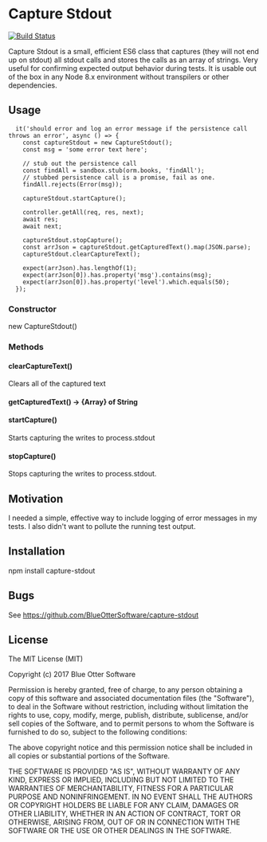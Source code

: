 # Capture Stdout
[![Build Status](https://travis-ci.org/BlueOtterSoftware/capture-stdout.svg?branch=master)](https://travis-ci.org/BlueOtterSoftware/capture-stdout)

Capture Stdout is a small, efficient ES6 class that captures (they will not end up on stdout) all stdout calls and stores the calls as an array of strings.   Very useful for confirming expected output behavior during tests.  It is usable out of the box in any Node 8.x environment without transpilers or other dependencies.

## Usage

```
  it('should error and log an error message if the persistence call throws an error', async () => {
    const captureStdout = new CaptureStdout();
    const msg = 'some error text here';

    // stub out the persistence call
    const findAll = sandbox.stub(orm.books, 'findAll');
    // stubbed persistence call is a promise, fail as one.
    findAll.rejects(Error(msg));

    captureStdout.startCapture();

    controller.getAll(req, res, next);
    await res;
    await next;

    captureStdout.stopCapture();
    const arrJson = captureStdout.getCapturedText().map(JSON.parse);
    captureStdout.clearCaptureText();

    expect(arrJson).has.lengthOf(1);
    expect(arrJson[0]).has.property('msg').contains(msg);
    expect(arrJson[0]).has.property('level').which.equals(50);
  });
```

### Constructor
new CaptureStdout()
### Methods
#### clearCaptureText()
Clears all of the captured text
#### getCapturedText() → {Array} of String
#### startCapture()
Starts capturing the writes to process.stdout
#### stopCapture()
Stops capturing the writes to process.stdout.

## Motivation

I needed a simple, effective way to include logging of error messages in my tests.   I also didn't want to pollute the running test output.

## Installation

npm install capture-stdout

## Bugs

See https://github.com/BlueOtterSoftware/capture-stdout

## License

The MIT License (MIT)

Copyright (c) 2017 Blue Otter Software

Permission is hereby granted, free of charge, to any person obtaining a copy of this software and associated documentation files (the "Software"), to deal in the Software without restriction, including without limitation the rights to use, copy, modify, merge, publish, distribute, sublicense, and/or sell copies of the Software, and to permit persons to whom the Software is furnished to do so, subject to the following conditions:

The above copyright notice and this permission notice shall be included in all copies or substantial portions of the Software.

THE SOFTWARE IS PROVIDED "AS IS", WITHOUT WARRANTY OF ANY KIND, EXPRESS OR IMPLIED, INCLUDING BUT NOT LIMITED TO THE WARRANTIES OF MERCHANTABILITY, FITNESS FOR A PARTICULAR PURPOSE AND NONINFRINGEMENT. IN NO EVENT SHALL THE AUTHORS OR COPYRIGHT HOLDERS BE LIABLE FOR ANY CLAIM, DAMAGES OR OTHER LIABILITY, WHETHER IN AN ACTION OF CONTRACT, TORT OR OTHERWISE, ARISING FROM, OUT OF OR IN CONNECTION WITH THE SOFTWARE OR THE USE OR OTHER DEALINGS IN THE SOFTWARE.
